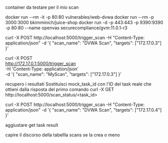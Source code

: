 container da testare per il mio scan

docker run --rm -it -p 80:80 vulnerables/web-dvwa
docker run --rm -p 3000:3000 bkimminich/juice-shop
docker run -d -p 443:443 -p 9390:9390 -p 80:80 --name openvas securecompliance/gvm:11.0.1-r3

curl -X POST http://localhost:5000/trigger_scan -H "Content-Type: application/json" -d '{
  "scan_name": "DVWA Scan",
  "targets": ["172.17.0.3"]
}'

curl -X POST \
  http://172.17.0.1:5000/trigger_scan \
  -H 'Content-Type: application/json' \
  -d '{
    "scan_name": "MyScan",
    "targets": ["172.17.0.3"]
  }'

recupero i resultati
Sostituisci mock_task_id con l'ID del task reale che ottieni dalla risposta del primo comando
curl -X GET http://localhost:5000/scan_status/<task_id>




curl -X POST http://localhost:5000/trigger_scan -H "Content-Type: application/json" -d '{
  "scan_name": "DVWA Scan",
  "targets": ["172.17.0.4"]
}'


aggiustare get task result



capire il discorso della tabellla scans se la crea o meno
